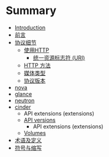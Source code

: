# Summary

* [Introduction](README.md)
* [前言](introduction/README.md)
* [协议细节](protocol/README.md)
   * [使用HTTP](protocol/usehttp/README.md)
       * [统一资源标志符 (URI)](protocol/usehttp/uri.md)
   * [HTTP 方法](protocol/http_method.md)
   * [媒体类型](protocol/medium_type.md)
   * [协议版本](protocol/protocol_version.md)
* [nova](openstack/nova.md)
* [glance](openstack/glance.md)
* [neutron](openstack/neutron.md)
* [cinder](openstack/cinder.md)
   * API extensions (extensions)
   * [API versions](openstack/api_versions.md)
       * API extensions (extensions)
   * [Volumes](openstack/volumes.md)
* [术语及定义](glossary/README.md)
* [符号与缩写](symbols/README.md)

